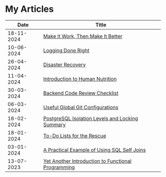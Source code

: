 # My Articles

| Date | Title |
|------|-------|
18-11-2024 | [Make It Work, Then Make It Better](https://github.com/MarkAdell/my_articles/blob/main/make_it_work_then_make_it_better/README.md)
10-06-2024 | [Logging Done Right](https://github.com/MarkAdell/my_articles/blob/main/logging_done_right/README.md)
26-04-2024 | [Disaster Recovery](https://github.com/MarkAdell/my_articles/blob/main/disaster_recovery/README.md)
11-04-2024 | [Introduction to Human Nutrition](https://github.com/MarkAdell/my_articles/blob/main/intro_to_human_nutrition/README.md)
30-03-2024 | [Backend Code Review Checklist](https://github.com/MarkAdell/my_articles/blob/main/backend_code_review_checklist/README.md)
06-03-2024 | [Useful Global Git Configurations](https://github.com/MarkAdell/my_articles/blob/main/git_configs/README.md)
16-02-2024 | [PostgreSQL Isolation Levels and Locking Summary](https://github.com/MarkAdell/my_articles/blob/main/postgres_isolation_and_locking/README.md)
18-01-2024 | [To-Do Lists for the Rescue](https://github.com/MarkAdell/my_articles/blob/main/to_do_lists/README.md)
03-01-2024 | [A Practical Example of Using SQL Self Joins](https://github.com/MarkAdell/my_articles/blob/main/self_joins_practical_examle/README.md)
13-07-2023 | [Yet Another Introduction to Functional Programming](https://github.com/MarkAdell/my_articles/blob/main/intro_to_functional_programming/README.md)
